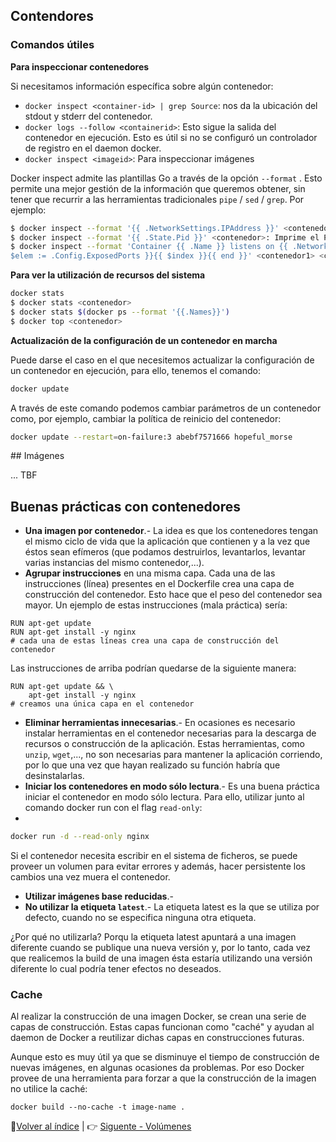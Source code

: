 ## Contendores

### Comandos útiles

**Para inspeccionar contenedores**

Si necesitamos información específica sobre algún contenedor:

* `docker inspect <container-id> | grep Source`: nos da la ubicación del stdout y stderr del contenedor.
* `docker logs --follow <containerid>`: Esto sigue la salida del contenedor en ejecución. Esto es útil si no se configuró un controlador de registro en el daemon docker.
* `docker inspect <imageid>`: Para inspeccionar imágenes

Docker inspect admite las plantillas Go a través de la opción `--format` . Esto permite una mejor gestión de la información que queremos obtener, sin tener que recurrir a las herramientas tradicionales `pipe` / `sed` / `grep`. Por ejemplo:

```bash
$ docker inspect --format '{{ .NetworkSettings.IPAddress }}' <contenedor>: imprime la ip del contenedor
$ docker inspect --format '{{ .State.Pid }}' <contenedor>: Imprime el PID del contenedor
$ docker inspect --format 'Container {{ .Name }} listens on {{ .NetworkSettings.IPAddress }}:{{ range $index,
$elem := .Config.ExposedPorts }}{{ $index }}{{ end }}' <contenedor1> <contenedor2>: ejemplo de formato avanzado customizado
```

**Para ver la utilización de recursos del sistema**

```bash
docker stats
$ docker stats <contenedor>
$ docker stats $(docker ps --format '{{.Names}}')
$ docker top <contenedor>
```

**Actualización de la configuración de un contenedor en marcha**

Puede darse el caso en el que necesitemos actualizar la configuración de un contenedor en ejecución, para ello, tenemos el comando:

```bash
docker update
```

A través de este comando podemos cambiar parámetros de un contenedor como, por ejemplo, cambiar la política de reinicio del contenedor:

```bash
docker update --restart=on-failure:3 abebf7571666 hopeful_morse
```

## Imágenes

... TBF

## Buenas prácticas con contenedores

* **Una imagen por contenedor**.- La idea es que los contenedores tengan el mismo ciclo de vida que la aplicación que contienen y a la vez que éstos sean efímeros (que podamos destruirlos, levantarlos, levantar varias instancias del mismo contenedor,...).
* **Agrupar instrucciones** en una misma capa. Cada una de las instrucciones (línea) presentes en el Dockerfile crea una capa de construcción del contenedor. Esto hace que el peso del contenedor sea mayor. Un ejemplo de estas instrucciones (mala práctica) sería:

```
RUN apt-get update
RUN apt-get install -y nginx
# cada una de estas líneas crea una capa de construcción del contenedor
```

Las instrucciones de arriba podrían quedarse de la siguiente manera: 

```
RUN apt-get update && \
    apt-get install -y nginx
# creamos una única capa en el contenedor
```

* **Eliminar herramientas innecesarias**.- En ocasiones es necesario instalar herramientas en el contenedor necesarias para la descarga de recursos o construcción de la aplicación. Estas herramientas, como `unzip`, `wget`,..., no son necesarias para mantener la aplicación corriendo, por lo que una vez que hayan realizado su función habría que desinstalarlas.
* **Iniciar los contenedores en modo sólo lectura**.- Es una buena práctica iniciar el contenedor en modo sólo lectura. Para ello, utilizar junto al comando docker run con el flag `read-only`:
* 
```bash
docker run -d --read-only nginx
```

Si el contenedor necesita escribir en el sistema de ficheros, se puede proveer un volumen para evitar errores y además, hacer persistente los cambios una vez muera el contenedor.

* **Utilizar imágenes base reducidas**.-
* **No utilizar la etiqueta `latest`**.- La etiqueta latest es la que se utiliza por defecto, cuando no se especifica ninguna otra etiqueta.

¿Por qué no utilizarla? Porqu la etiqueta latest apuntará a una imagen diferente cuando se publique una nueva versión y, por lo tanto, cada vez que realicemos la build de una imagen ésta estaría utilizando una versión diferente lo cual podría tener efectos no deseados.


### Cache

Al realizar la construcción de una imagen Docker, se crean una serie de capas de construcción. Estas capas funcionan como "caché" y ayudan al daemon de Docker a reutilizar dichas capas en construcciones futuras.

Aunque esto es muy útil ya que se disminuye el tiempo de construcción de nuevas imágenes, en algunas ocasiones da problemas. Por eso Docker provee de una herramienta para forzar a que la construcción de la imagen no utilice la caché:

```
docker build --no-cache -t image-name .
```

📖[Volver al índice](../README.md) | 👉 [Siguente - Volúmenes](volumes.md)